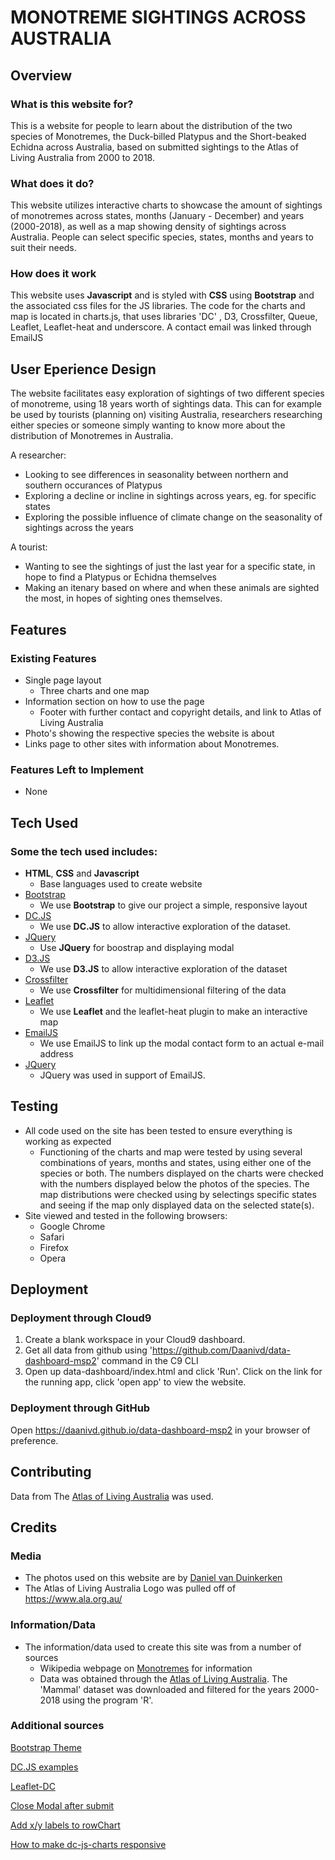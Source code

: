# MONOTREME SIGHTINGS ACROSS AUSTRALIA

## Overview
 
### What is this website for?
 
This is a website for people to learn about the distribution of the two species of Monotremes, the Duck-billed Platypus and the Short-beaked Echidna 
across Australia, based on submitted sightings to the Atlas of Living Australia from 2000 to 2018.
 
### What does it do?
 
This website utilizes interactive charts to showcase the amount of sightings of monotremes across states, months (January - December) and years (2000-2018),
as well as a map showing density of sightings across Australia. People can select specific species, states, months and years to suit their needs. 
 
### How does it work
 
This website uses **Javascript** and is styled with **CSS** using **Bootstrap** and the associated css files for the JS libraries. The code for the charts and 
map is located in charts.js, that uses libraries 'DC' , D3, Crossfilter, Queue, Leaflet, Leaflet-heat and underscore. A contact email was linked through EmailJS

## User Eperience Design
The website facilitates easy exploration of sightings of two different species of monotreme, using 18 years worth of sightings data. This can for example
be used by tourists (planning on) visiting Australia, researchers researching either species or someone simply wanting to know more about the distribution
of Monotremes in Australia. 

A researcher:

- Looking to see differences in seasonality between northern and southern occurances of Platypus
- Exploring a decline or incline in sightings across years, eg. for specific states
- Exploring the possible influence of climate change on the seasonality of sightings across the years

A tourist:
- Wanting to see the sightings of just the last year for a specific state, in hope to find a Platypus or Echidna themselves
- Making an itenary based on where and when these animals are sighted the most, in hopes of sighting ones themselves.


## Features
 
### Existing Features
- Single page layout
  - Three charts and one map
- Information section on how to use the page
  - Footer with further contact and copyright details, and link to Atlas of Living Australia
- Photo's showing the respective species the website is about
- Links page to other sites with information about Monotremes.


### Features Left to Implement
- None

## Tech Used

### Some the tech used includes:
- **HTML**, **CSS** and **Javascript**
  - Base languages used to create website
- [Bootstrap](http://getbootstrap.com/)
    - We use **Bootstrap** to give our project a simple, responsive layout
- [DC.JS](https://dc-js.github.io/dc.js/)
    - We use **DC.JS** to allow interactive exploration of the dataset.
- [JQuery](https://jquery.com)
    - Use **JQuery** for boostrap and displaying modal
- [D3.JS](https://d3js.org/)
    - We use **D3.JS** to allow interactive exploration of the dataset
- [Crossfilter](http://square.github.io/crossfilter/)
    - We use **Crossfilter** for multidimensional filtering of the data
- [Leaflet](https://leafletjs.com/)
    - We use **Leaflet** and the leaflet-heat plugin to make an interactive map
- [EmailJS](email.js.com)
    - We use EmailJS to link up the modal contact form to an actual e-mail address
- [JQuery](https://jquery.com/)
    - JQuery was used in support of EmailJS.

## Testing
- All code used on the site has been tested to ensure everything is working as expected
  - Functioning of the charts and map were tested by using several combinations of years, months and states, using either one of the species or both. The numbers
    displayed on the charts were checked with the numbers displayed below the photos of the species. The map distributions were checked using by selectings specific 
    states and seeing if the map only displayed data on the selected state(s).
- Site viewed and tested in the following browsers:
  - Google Chrome
  - Safari
  - Firefox
  - Opera

## Deployment

### Deployment through Cloud9
1. Create a blank workspace in your Cloud9 dashboard.
2. Get all data from github using 'https://github.com/Daanivd/data-dashboard-msp2' command in the C9 CLI
3. Open up data-dashboard/index.html and click 'Run'. Click on the link for the running app, click 'open app' to view the website.

### Deployment through GitHub
Open <https://daanivd.github.io/data-dashboard-msp2> in your browser of preference.

## Contributing
Data from The [Atlas of Living Australia](https://www.ala.org.au/) was used.

## Credits

### Media
- The photos used on this website are by [Daniel van Duinkerken](danielvandphoto.com)
- The Atlas of Living Australia Logo was pulled off of <https://www.ala.org.au/>

### Information/Data
- The information/data used to create this site was from a number of sources
    - Wikipedia webpage on [Monotremes](https://en.wikipedia.org/wiki/Monotreme) for information
    - Data was obtained through the [Atlas of Living Australia](https://downloads.ala.org.au). The 'Mammal' dataset was downloaded and filtered for the years 
        2000-2018 using the program 'R'.

### Additional sources
[Bootstrap Theme](https://bootswatch.com/3/superhero/)

[DC.JS examples](https://dc-js.github.io/dc.js/examples/)

[Leaflet-DC](http://adilmoujahid.com/posts/2016/08/interactive-data-visualization-geospatial-d3-dc-leaflet-python/)

[Close Modal after submit](https://stackoverflow.com/questions/29754902/close-bootstrap-modal-after-submit)

[Add x/y labels to rowChart](https://www.intothevoid.io/data-visualization/row-chart-axis-labels-dc-js/)

[How to make dc-js-charts responsive](https://stackoverflow.com/questions/22292369/how-to-make-the-dc-js-charts-responsive)